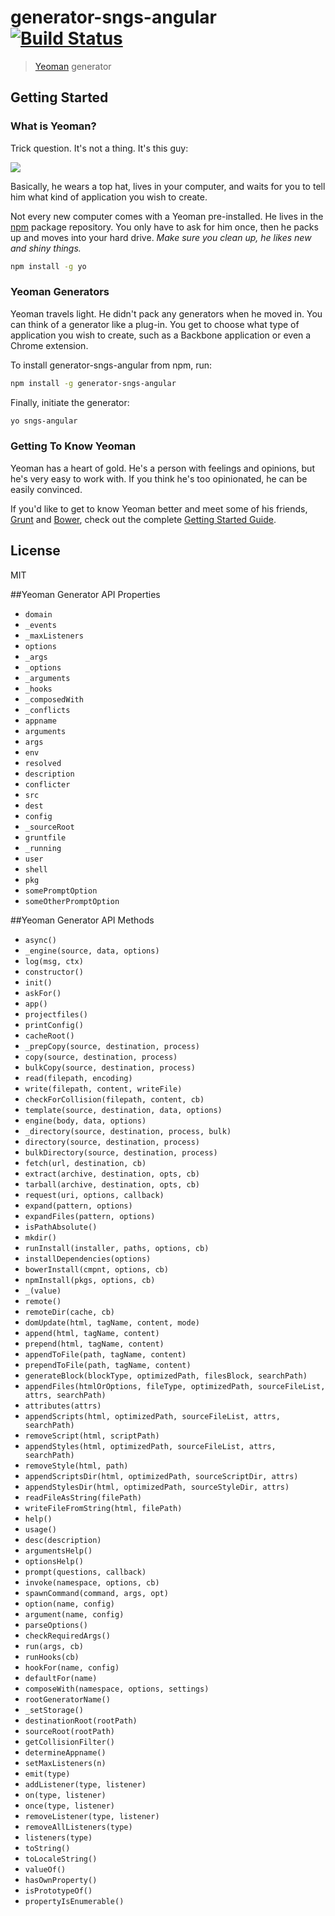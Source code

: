 # generator-sngs-angular [![Build Status](https://secure.travis-ci.org/sgetz/generator-sngs-angular.png?branch=master)](https://travis-ci.org/sgetz/generator-sngs-angular)

> [Yeoman](http://yeoman.io) generator


## Getting Started

### What is Yeoman?

Trick question. It's not a thing. It's this guy:

![](http://i.imgur.com/JHaAlBJ.png)

Basically, he wears a top hat, lives in your computer, and waits for you to tell him what kind of application you wish to create.

Not every new computer comes with a Yeoman pre-installed. He lives in the [npm](https://npmjs.org) package repository. You only have to ask for him once, then he packs up and moves into your hard drive. *Make sure you clean up, he likes new and shiny things.*

```bash
npm install -g yo
```

### Yeoman Generators

Yeoman travels light. He didn't pack any generators when he moved in. You can think of a generator like a plug-in. You get to choose what type of application you wish to create, such as a Backbone application or even a Chrome extension.

To install generator-sngs-angular from npm, run:

```bash
npm install -g generator-sngs-angular
```

Finally, initiate the generator:

```bash
yo sngs-angular
```

### Getting To Know Yeoman

Yeoman has a heart of gold. He's a person with feelings and opinions, but he's very easy to work with. If you think he's too opinionated, he can be easily convinced.

If you'd like to get to know Yeoman better and meet some of his friends, [Grunt](http://gruntjs.com) and [Bower](http://bower.io), check out the complete [Getting Started Guide](https://github.com/yeoman/yeoman/wiki/Getting-Started).


## License

MIT

##Yeoman Generator API Properties

- `domain`
- `_events`
- `_maxListeners`
- `options`
- `_args`
- `_options`
- `_arguments`
- `_hooks`
- `_composedWith`
- `_conflicts`
- `appname`
- `arguments`
- `args`
- `env`
- `resolved`
- `description`
- `conflicter`
- `src`
- `dest`
- `config`
- `_sourceRoot`
- `gruntfile`
- `_running`
- `user`
- `shell`
- `pkg`
- `somePromptOption`
- `someOtherPromptOption`

##Yeoman Generator API Methods

- `async()`
- `_engine(source, data, options)`
- `log(msg, ctx)`
- `constructor()`
- `init()`
- `askFor()`
- `app()`
- `projectfiles()`
- `printConfig()`
- `cacheRoot()`
- `_prepCopy(source, destination, process)`
- `copy(source, destination, process)`
- `bulkCopy(source, destination, process)`
- `read(filepath, encoding)`
- `write(filepath, content, writeFile)`
- `checkForCollision(filepath, content, cb)`
- `template(source, destination, data, options)`
- `engine(body, data, options)`
- `_directory(source, destination, process, bulk)`
- `directory(source, destination, process)`
- `bulkDirectory(source, destination, process)`
- `fetch(url, destination, cb)`
- `extract(archive, destination, opts, cb)`
- `tarball(archive, destination, opts, cb)`
- `request(uri, options, callback)`
- `expand(pattern, options)`
- `expandFiles(pattern, options)`
- `isPathAbsolute()`
- `mkdir()`
- `runInstall(installer, paths, options, cb)`
- `installDependencies(options)`
- `bowerInstall(cmpnt, options, cb)`
- `npmInstall(pkgs, options, cb)`
- `_(value)`
- `remote()`
- `remoteDir(cache, cb)`
- `domUpdate(html, tagName, content, mode)`
- `append(html, tagName, content)`
- `prepend(html, tagName, content)`
- `appendToFile(path, tagName, content)`
- `prependToFile(path, tagName, content)`
- `generateBlock(blockType, optimizedPath, filesBlock, searchPath)`
- `appendFiles(htmlOrOptions, fileType, optimizedPath, sourceFileList, attrs, searchPath)`
- `attributes(attrs)`
- `appendScripts(html, optimizedPath, sourceFileList, attrs, searchPath)`
- `removeScript(html, scriptPath)`
- `appendStyles(html, optimizedPath, sourceFileList, attrs, searchPath)`
- `removeStyle(html, path)`
- `appendScriptsDir(html, optimizedPath, sourceScriptDir, attrs)`
- `appendStylesDir(html, optimizedPath, sourceStyleDir, attrs)`
- `readFileAsString(filePath)`
- `writeFileFromString(html, filePath)`
- `help()`
- `usage()`
- `desc(description)`
- `argumentsHelp()`
- `optionsHelp()`
- `prompt(questions, callback)`
- `invoke(namespace, options, cb)`
- `spawnCommand(command, args, opt)`
- `option(name, config)`
- `argument(name, config)`
- `parseOptions()`
- `checkRequiredArgs()`
- `run(args, cb)`
- `runHooks(cb)`
- `hookFor(name, config)`
- `defaultFor(name)`
- `composeWith(namespace, options, settings)`
- `rootGeneratorName()`
- `_setStorage()`
- `destinationRoot(rootPath)`
- `sourceRoot(rootPath)`
- `getCollisionFilter()`
- `determineAppname()`
- `setMaxListeners(n)`
- `emit(type)`
- `addListener(type, listener)`
- `on(type, listener)`
- `once(type, listener)`
- `removeListener(type, listener)`
- `removeAllListeners(type)`
- `listeners(type)`
- `toString()`
- `toLocaleString()`
- `valueOf()`
- `hasOwnProperty()`
- `isPrototypeOf()`
- `propertyIsEnumerable()`
